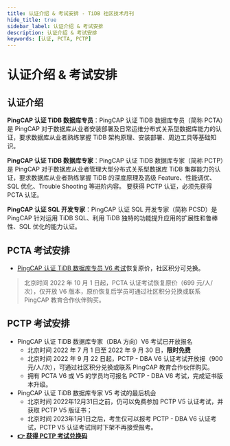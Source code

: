 ```yaml
---
title: 认证介绍 & 考试安排 - TiDB 社区技术月刊
hide_title: true
sidebar_label: 认证介绍 & 考试安排
description: 认证介绍 & 考试安排
keywords: [认证, PCTA, PCTP]
---
```


# 认证介绍 & 考试安排

## 认证介绍

**PingCAP 认证 TiDB 数据库专员**：PingCAP 认证 TiDB 数据库专员（简称 PCTA）是 PingCAP 对于数据库从业者安装部署及日常运维分布式关系型数据库能力的认证，要求数据库从业者熟练掌握 TiDB 架构原理、安装部署、周边工具等基础知识。

**PingCAP 认证 TiDB 数据库专家**：PingCAP 认证 TiDB 数据库专家（简称 PCTP）是 PingCAP 对于数据库从业者管理大型分布式关系型数据库 TiDB 集群能力的认证，要求数据库从业者熟练掌握 TiDB 的深度原理及高级 Feature、性能调优、SQL 优化、Trouble Shooting 等进阶内容。 要获得 PCTP 认证，必须先获得 PCTA 认证。

**PingCAP 认证 SQL 开发专家**：PingCAP 认证 SQL 开发专家（简称 PCSD）是 PingCAP 针对运用 TiDB SQL、利用 TiDB 独特的功能提升应用的扩展性和鲁棒性、SQL 优化的能力认证。

## PCTA 考试安排

- [PingCAP 认证 TiDB 数据库专员 V6 考试](https://learn.pingcap.com/learner/exam-market/list?category=PCTA)恢复原价，社区积分可兑换。

> 北京时间 2022 年 10 月 1 日起，PCTA 认证考试恢复原价（699 元/人/次），仅开放 V6 版本，原价恢复后学员可通过社区积分兑换或联系 PingCAP 教育合作伙伴购买。

## PCTP 考试安排

- PingCAP 认证 TiDB 数据库专家（DBA 方向）V6 考试已开放报名
  - 北京时间 2022 年 7 月 1 日至 2022 年 9 月 30 日，**限时免费**
  - 北京时间 2022 年 9 月 22 日起，PCTP - DBA V6 认证考试开放报（900元/人/次），可通过社区积分兑换或联系 PingCAP 教育合作伙伴购买。
  - 拥有 PCTA V6 或 V5 的学员均可报名 PCTP - DBA V6 考试，完成证书版本升级。
- PingCAP 认证 TiDB 数据库专家 V5 考试的最后机会
  - 北京时间 2022年12月31日之前，仍可以免费参加 PCTP V5 认证考试，并获取 PCTP V5 版证书；
  - 北京时间 2023年1月1日之后，考生仅可以报考 PCTP - DBA V6 认证考试，PCTP V5 认证考试同时下架不再接受报考。
- **[👉 获得 PCTP 考试兑换码](https://asktug.com/t/topic/513290)**
